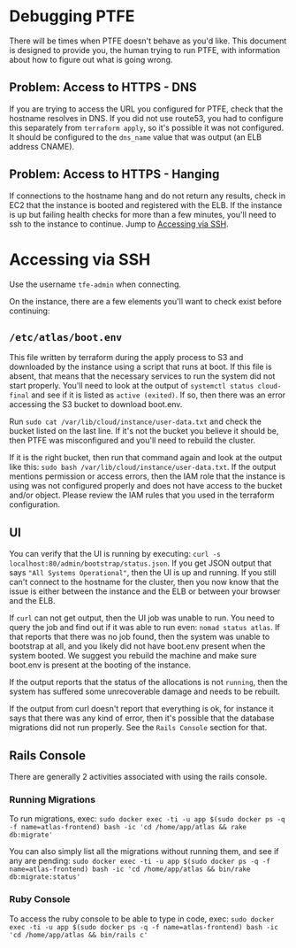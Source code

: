 # Debugging PTFE

There will be times when PTFE doesn't behave as you'd like. This document is
designed to provide you, the human trying to run PTFE, with information about
how to figure out what is going wrong.

## Problem: Access to HTTPS - DNS

If you are trying to access the URL you configured for PTFE, check that the
hostname resolves in DNS. If you did not use route53, you had to configure
this separately from `terraform apply`, so it's possible it was not configured.
It should be configured to the `dns_name` value that was output (an ELB address CNAME).

## Problem: Access to HTTPS - Hanging

If connections to the hostname hang and do not return any results, check in
EC2 that the instance is booted and registered with the ELB. If the instance
is up but failing health checks for more than a few minutes, you'll need to
ssh to the instance to continue. Jump to [Accessing via SSH](#ssh).

# Accessing via SSH
Use the username `tfe-admin` when connecting.

On the instance, there are a few elements you'll want to check exist before
continuing:

## `/etc/atlas/boot.env`

This file written by terraform during the apply
process to S3 and downloaded by the instance using a script that runs at
boot. If this file is absent, that means that the necessary services to run
the system did not start properly. You'll need to look at the output of
`systemctl status cloud-final` and see if it is listed as `active (exited)`.
If so, then there was an error accessing the S3 bucket to download boot.env.

Run `sudo cat /var/lib/cloud/instance/user-data.txt` and check the bucket
listed on the last line. If it's not the bucket you believe it should be,
then PTFE was misconfigured and you'll need to rebuild the cluster.

If it is the right bucket, then run that command again and look at the
output like this: `sudo bash /var/lib/cloud/instance/user-data.txt`. If the
output mentions permission or access errors, then the IAM role that the
instance is using was not configured properly and does not have access to
the bucket and/or object. Please review the IAM rules that you used in the
terraform configuration.

## UI

You can verify that the UI is running by executing:
`curl -s localhost:80/admin/bootstrap/status.json`. If you get JSON output
that says `"All Systems Operational"`, then the UI is up and running. If
you still can't connect to the hostname for the cluster, then you now know
that the issue is either between the instance and the ELB or between your
browser and the ELB.

If `curl` can not get output, then the UI job was unable to run. You need to
query the job and find out if it was able to run even: `nomad status atlas`.
If that reports that there was no job found, then the system was unable to
bootstrap at all, and you likely did not have boot.env present when the system
booted. We suggest you rebuild the machine and make sure boot.env is present
at the booting of the instance.

If the output reports that the status of the allocations is not `running`,
then the system has suffered some unrecoverable damage and needs to be
rebuilt.

If the output from curl doesn't report that everything is ok, for instance it
says that there was any kind of error, then it's possible that the database
migrations did not run properly. See the `Rails Console` section for that.

## Rails Console

There are generally 2 activities associated with using the rails console.

### Running Migrations

To run migrations, exec: `sudo docker exec -ti -u app $(sudo docker ps -q -f name=atlas-frontend) bash -ic 'cd /home/app/atlas && rake db:migrate'`

You can also simply list all the migrations without running them, and see if
any are pending: `sudo docker exec -ti -u app $(sudo docker ps -q -f name=atlas-frontend) bash -ic 'cd /home/app/atlas && bin/rake db:migrate:status'`

### Ruby Console

To access the ruby console to be able to type in code, exec: `sudo docker exec -ti -u app $(sudo docker ps -q -f name=atlas-frontend) bash -ic 'cd /home/app/atlas && bin/rails c'`
